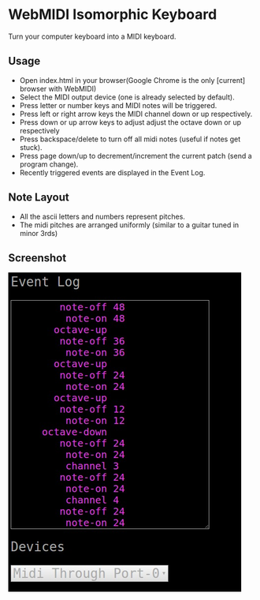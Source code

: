 # WebMIDI Isomorphic Keyboard
Turn your computer keyboard into a MIDI keyboard.

## Usage
* Open index.html in your browser(Google Chrome is the only [current] browser with WebMIDI)
* Select the MIDI output device (one is already selected by default).
* Press letter or number keys and MIDI notes will be triggered.
* Press left or right arrow keys the MIDI channel down or up respectively.
* Press down or up arrow keys to adjust adjust the octave down or up respectively
* Press backspace/delete to turn off all midi notes (useful if notes get stuck).
* Press page down/up to decrement/increment the current patch (send a program change).
* Recently triggered events are displayed in the Event Log.

## Note Layout
* All the ascii letters and numbers represent pitches.
* The midi pitches are arranged uniformly (similar to a guitar tuned in minor 3rds)

## Screenshot
![screenshot](screenshot.png)

